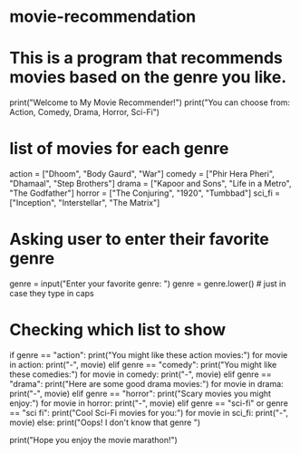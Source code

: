# movie-recommendation
# This is a program that recommends movies based on the genre you like.

print("Welcome to My Movie Recommender!")
print("You can choose from: Action, Comedy, Drama, Horror, Sci-Fi")

#  list of movies for each genre
action = ["Dhoom", "Body Gaurd", "War"]
comedy = ["Phir Hera Pheri", "Dhamaal", "Step Brothers"]
drama = ["Kapoor and Sons", "Life in a Metro", "The Godfather"]
horror = ["The Conjuring", "1920", "Tumbbad"]
sci_fi = ["Inception", "Interstellar", "The Matrix"]

# Asking user to enter their favorite genre
genre = input("Enter your favorite genre: ")
genre = genre.lower()  # just in case they type in caps

# Checking which list to show
if genre == "action":
    print("You might like these action movies:")
    for movie in action:
        print("-", movie)
elif genre == "comedy":
    print("You might like these comedies:")
    for movie in comedy:
        print("-", movie)
elif genre == "drama":
    print("Here are some good drama movies:")
    for movie in drama:
        print("-", movie)
elif genre == "horror":
    print("Scary movies you might enjoy:")
    for movie in horror:
        print("-", movie)
elif genre == "sci-fi" or genre == "sci fi":
    print("Cool Sci-Fi movies for you:")
    for movie in sci_fi:
        print("-", movie)
else:
    print("Oops! I don't know that genre ")

print("Hope you enjoy the movie marathon!") 
